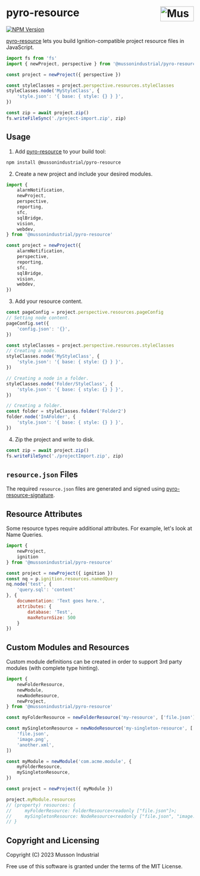 # pyro-resource [<img src="https://cdn.mussonindustrial.com/files/public/images/emblem.svg" alt="Musson Industrial Logo" width="90" height="40" align="right">][pyro]

[![NPM Version][npm-img]][npm-url]

[pyro-resource] lets you build Ignition-compatible project resource files in JavaScript.

```js
import fs from 'fs'
import { newProject, perspective } from '@mussonindustrial/pyro-resource'

const project = newProject({ perspective })

const styleClasses = project.perspective.resources.styleClasses
styleClasses.node('MyStyleClass', {
    'style.json': '{ base: { style: {} } }',
})

const zip = await project.zip()
fs.writeFileSync('./project-import.zip', zip)
```

## Usage

1. Add [pyro-resource] to your build tool:

```bash
npm install @mussonindustrial/pyro-resource
```

2. Create a new project and include your desired modules.

```js
import {
    alarmNotification,
    newProject,
    perspective,
    reporting,
    sfc,
    sqlBridge,
    vision,
    webdev,
} from '@mussonindustrial/pyro-resource'

const project = newProject({
    alarmNotification,
    perspective,
    reporting,
    sfc,
    sqlBridge,
    vision,
    webdev,
})
```

3. Add your resource content.

```js
const pageConfig = project.perspective.resources.pageConfig
// Setting node content.
pageConfig.set({
    'config.json': '{}',
})

const styleClasses = project.perspective.resources.styleClasses
// Creating a node.
styleClasses.node('MyStyleClass', {
    'style.json': '{ base: { style: {} } }',
})

// Creating a node in a folder.
styleClasses.node('Folder/StyleClass', {
    'style.json': '{ base: { style: {} } }',
})

// Creating a folder.
const folder = styleClasses.folder('Folder2')
folder.node('InAFolder', {
    'style.json': '{ base: { style: {} } }',
})
```

4. Zip the project and write to disk.

```js
const zip = await project.zip()
fs.writeFileSync('./projectImport.zip', zip)
```

## `resource.json` Files

The required `resource.json` files are generated and signed using [pyro-resource-signature].

## Resource Attributes
Some resource types require additional attributes.
For example, let's look at Name Queries.

```js
import {
    newProject,
    ignition
} from '@mussonindustrial/pyro-resource'

const project = newProject({ ignition })
const nq = p.ignition.resources.namedQuery
nq.node('test', {
    'query.sql': 'content'
}, {
    documentation: 'Text goes here.',
    attributes: {
        database: 'Test',
        maxReturnSize: 500
    }
})
```

## Custom Modules and Resources

Custom module definitions can be created in order to support 3rd party modules (with complete type hinting).

```js
import {
    newFolderResource,
    newModule,
    newNodeResource,
    newProject,
} from '@mussonindustrial/pyro-resource'

const myFolderResource = newFolderResource('my-resource', ['file.json'])

const mySingletonResource = newNodeResource('my-singleton-resource', [
    'file.json',
    'image.png',
    'another.xml',
])

const myModule = newModule('com.acme.module', {
    myFolderResource,
    mySingletonResource,
})

const project = newProject({ myModule })

project.myModule.resources
// (property) resources: {
//     myFolderResource: FolderResource<readonly ["file.json"]>;
//     mySingletonResource: NodeResource<readonly ["file.json", "image.png", "another.xml"]>;
// }
```

## Copyright and Licensing

Copyright (C) 2023 Musson Industrial

Free use of this software is granted under the terms of the MIT License.

[npm-img]: https://img.shields.io/npm/v/@mussonindustrial/pyro-resource.svg
[npm-url]: https://www.npmjs.com/package/@mussonindustrial/pyro-resource
[pyro]: https://github.com/mussonindustrial/pyro
[pyro-resource]: https://github.com/mussonindustrial/pyro/packages/pyro-resource
[pyro-resource-signature]: https://github.com/mussonindustrial/pyro/packages/pyro-resource-signature

